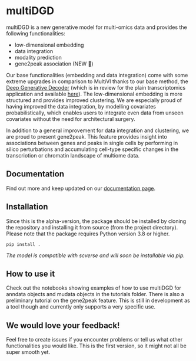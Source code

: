 # multiDGD

multiDGD is a new generative model for multi-omics data and provides the following functionalities:
- low-dimensional embedding
- data integration
- modality prediction
- gene2peak association (NEW :tada:)

Our base functionalities (embedding and data integration) come with some extreme upgrades in comparison to MultiVI thanks to our base method, the [Deep Generative Decoder](https://arxiv.org/abs/2110.06672) (which is in review for the plain transcriptomics application and available [here](https://github.com/Center-for-Health-Data-Science/scDGD)). The low-dimensional embedding is more structured and provides improved clustering. We are especially proud of having improved the data integration, by modelling covariates probabilistically, which enables users to integrate even data from unseen covariates without the need for architectural surgery.

In addition to a general improvement for data integration and clustering, we are proud to present gene2peak. This feature provides insight into associations between genes and peaks in single cells by performing in silico perturbations and accumulating cell-type specific changes in the transcriotion or chromatin landscape of multiome data.

## Documentation

Find out more and keep updated on our [documentation page](https://multidgd.readthedocs.io/en/latest/).

## Installation

Since this is the alpha-version, the package should be installed by cloning the repository and installing it from source (from the project directory). Please note that the package requires Python version 3.8 or higher.

```
pip install .
```

*The model is compatible with scverse and will soon be installable via pip.*

## How to use it

Check out the notebooks showing examples of how to use multiDGD for anndata objects and mudata objects in the tutorials folder. There is also a preliminary tutorial on the gene2peak feature. This is still in development as a tool though and currently only supports a very specific use.

## We would love your feedback!

Feel free to create issues if you encounter problems or tell us what other functionalities you would like. This is the first version, so it might not all be super smooth yet.

